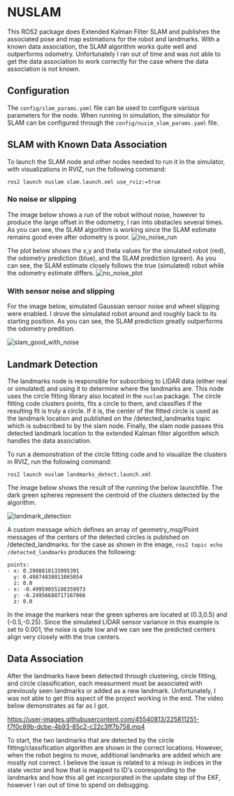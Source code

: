 # NUSLAM
This ROS2 package does Extended Kalman Filter SLAM and publishes
the associated pose and map estimations for the robot and landmarks.
With a known data association, the SLAM algorithm works quite well and 
outperforms odometry. Unfortunately I ran out of time and was not able
to get the data association to work correctly for the case where the 
data association is not known.

## Configuration
The `config/slam_params.yaml` file can be used to configure
various parameters for the node. When running in simulation, the simulator
for SLAM can be configured through the `config/nusim_slam_params.yaml` file.

## SLAM with Known Data Association
To launch the SLAM node and other nodes needed to run it in the simulator,
with visualizations in RVIZ, run the following command:

```
ros2 launch nuslam slam.launch.xml use_rviz:=true
```

### No noise or slipping
The image below shows a run of the robot without noise, however to produce the large offset in
the odometry, I ran into obstacles several times. As you can see, the SLAM algorithm is working
since the SLAM estimate remains good even after odometry is poor.
![no_noise_run](https://user-images.githubusercontent.com/45540813/224562029-d6b0110a-d232-4a40-b849-6cfca3bfb454.png)

The plot below shows the x,y and theta values for the simulated robot (red), the odometry prediction (blue),
and the SLAM prediction (green). As you can see, the SLAM estimate closely follows the true (simulated) robot
while the odometry estimate differs.
![no_noise_plot](https://user-images.githubusercontent.com/45540813/224562073-2e211295-4909-4e4a-a41e-984da214eed2.png)


### With sensor noise and slipping
For the image below, simulated Gaussian sensor noise and wheel slipping were enabled. I drove the simulated
robot around and roughly back to its starting position. As you can see, the SLAM prediction greatly outperforms
the odometry predition.

![slam_good_with_noise](https://user-images.githubusercontent.com/45540813/225810142-71e0eefd-bd22-4f12-90d9-a50f69bef441.png)


## Landmark Detection
The landmarks node is responsible for subscribing to LIDAR data (either real
or simulated) and using it to determine where the landmarks are. This node uses
the circle fitting library also located in the `nuslam` package. The circle
fitting code clusters points, fits a circle to them, and classifies if the resulting
fit is truly a circle. If it is, the center of the fitted circle is used as the
landmark location and published on the /detected_landmarks topic which is subscribed
to by the slam node. Finally, the slam node passes this detected landmark location to
the extended Kalman filter algorithm which handles the data association.

To run a demonstration of the circle fitting code and to visualize the clusters
in RVIZ, run the following command:

```
ros2 launch nuslam landmarks_detect.launch.xml
```

The image below shows the result of the running the below launchfile.
The dark green spheres represent the centroid of the clusters detected
by the algorithm. 

![landmark_detection](https://user-images.githubusercontent.com/45540813/225810177-f3f4e44b-e4df-422a-8238-0337ad411027.png)

A custom message which defines an array of geometry_msg/Point
messages of the centers of the detected circles is pubished on /detected_landmarks.
for the case as shown in the image, `ros2 topic echo /detected_landmarks`
produces the following:
```
points:
- x: 0.2988810133995391
  y: 0.49874838011065054
  z: 0.0
- x: -0.49959055108359973
  y: -0.24956688717167066
  z: 0.0
```
In the image the markers near the green spheres are located at (0.3,0.5)
and (-0.5,-0.25). Since the simulated LIDAR sensor variance in this example is
set to 0.001, the noise is quite low and we can see the predicted centers align
very closely with the true centers.

## Data Association
After the landmarks have been detected through clustering, circle fitting, and
circle classification, each measurment must be associated with previously seen landmarks
or added as a new landmark. Unfortunately, I was not able to get this aspect of the
project working in the end. The video below demonstrates as far as I got.


https://user-images.githubusercontent.com/45540813/225811251-f7f0c89b-dcbe-4b93-85c2-c22c3ff7b758.mp4




To start, the two landmarks that are detected by the circle fitting/classification algorithm are shown
in the correct locations. However, when the robot begins to move, additional landmarks are
added which are mostly not correct. I believe the issue is related to a mixup in indices
in the state vector and how that is mapped to ID's cooresponding to the landmarks and how this
all get incorporated in the update step of the EKF, however I ran out of time to spend on debugging.

